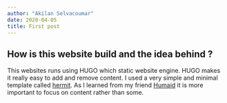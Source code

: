 ```yaml
---
author: "Akilan Selvacoumar"
date: 2020-04-05
title: First post
---
```


## How is this website build and the idea behind ?

This websites runs using HUGO which static website engine. HUGO makes it
really easy to add and remove content. I used a very simple and minimal template
called [hermit](https://themes.gohugo.io/hermit/). As I learned from my friend [Humaid](https://humaidq.ae) it is more important to focus on content rather than some.
